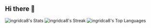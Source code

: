 ## Hi there 👋

<!--
**ingridca8/ingridca8** is a ✨ _special_ ✨ repository because its `README.md` (this file) appears on your GitHub profile.

Here are some ideas to get you started:

- 🔭 I’m currently working on ...
- 🌱 I’m currently learning ...
- 👯 I’m looking to collaborate on ...
- 🤔 I’m looking for help with ...
- 💬 Ask me about ...
- 📫 How to reach me: ...
- 😄 Pronouns: ...
- ⚡ Fun fact: ...
-->
![ingridca8's Stats](https://github-readme-stats.vercel.app/api?username=ingridca8&theme=tokyonight&show_icons=true&hide_border=false&count_private=true)
![ingridca8's Streak](https://github-readme-streak-stats.herokuapp.com/?user=ingridca8&theme=tokyonight&hide_border=false)
![ingridca8's Top Languages](https://github-readme-stats.vercel.app/api/top-langs/?username=ingridca8&theme=tokyonight&show_icons=true&hide_border=false&layout=compact)
